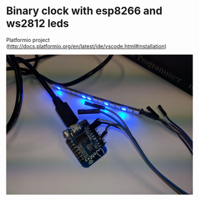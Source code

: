# Binary clock with esp8266 and ws2812 leds

Platformio project (http://docs.platformio.org/en/latest/ide/vscode.html#installation)

![first prototype](proto.jpg "First prototype")